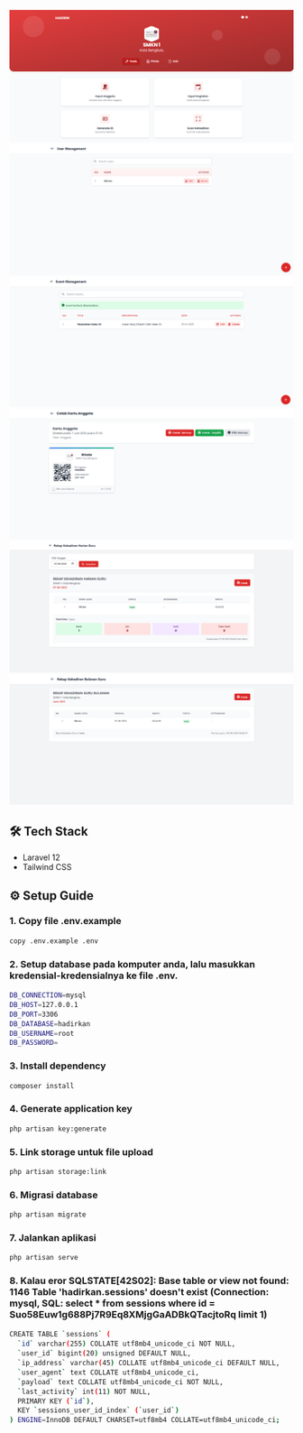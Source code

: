 ![Tampilan HomePage Hadirin](https://github.com/Wira630/Hadirku/blob/master/public%2Fdoc%2FIndexHadirin.png)
![Tampilan Index Users](https://github.com/Wira630/Hadirku/blob/master/public%2Fdoc%2FIndexUsers.png)
![Tampilan Index Event](https://github.com/Wira630/Hadirku/blob/master/public%2Fdoc%2FIndexEvent.png)
![Tampilan Index Print ID ](https://github.com/Wira630/Hadirku/blob/master/public%2Fdoc%2FPrintID.png)
![Tampilan Index Rekap Harian](https://github.com/Wira630/Hadirku/blob/master/public%2Fdoc%2FRekapHarian.png)
![Tampilan Index Rekap Bulanan](https://github.com/Wira630/Hadirku/blob/master/public%2Fdoc%2FRekapBulanan.png)

## 🛠️ Tech Stack
- Laravel 12
- Tailwind CSS

## ⚙️ Setup Guide

### 1. Copy file .env.example
```bash
copy .env.example .env
```
### 2. Setup database pada komputer anda, lalu masukkan kredensial-kredensialnya ke file .env.
```bash
DB_CONNECTION=mysql
DB_HOST=127.0.0.1
DB_PORT=3306
DB_DATABASE=hadirkan
DB_USERNAME=root
DB_PASSWORD=
```

### 3. Install dependency
```bash
composer install
```

### 4. Generate application key
```bash
php artisan key:generate
```
### 5. Link storage untuk file upload
```bash
php artisan storage:link
```
### 6. Migrasi database
```bash
php artisan migrate
```
### 7. Jalankan aplikasi
```bash
php artisan serve
```

### 8. Kalau eror SQLSTATE[42S02]: Base table or view not found: 1146 Table 'hadirkan.sessions' doesn't exist (Connection: mysql, SQL: select * from sessions where id = Suo58Euw1g688Pj7R9Eq8XMjgGaADBkQTacjtoRq limit 1)
```bash
CREATE TABLE `sessions` (
  `id` varchar(255) COLLATE utf8mb4_unicode_ci NOT NULL,
  `user_id` bigint(20) unsigned DEFAULT NULL,
  `ip_address` varchar(45) COLLATE utf8mb4_unicode_ci DEFAULT NULL,
  `user_agent` text COLLATE utf8mb4_unicode_ci,
  `payload` text COLLATE utf8mb4_unicode_ci NOT NULL,
  `last_activity` int(11) NOT NULL,
  PRIMARY KEY (`id`),
  KEY `sessions_user_id_index` (`user_id`)
) ENGINE=InnoDB DEFAULT CHARSET=utf8mb4 COLLATE=utf8mb4_unicode_ci;
